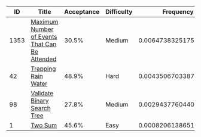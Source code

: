 |ID|Title|Acceptance|Difficulty|Frequency|
|----|-----|----|---|---|
|1353|[Maximum Number of Events That Can Be Attended]( https://leetcode.com/problems/maximum-number-of-events-that-can-be-attended)|30.5%|Medium|0.006473832517571056|
|42|[Trapping Rain Water]( https://leetcode.com/problems/trapping-rain-water)|48.9%|Hard|0.004350670338744988|
|98|[Validate Binary Search Tree]( https://leetcode.com/problems/validate-binary-search-tree)|27.8%|Medium|0.002943776044013381|
|1|[Two Sum]( https://leetcode.com/problems/two-sum)|45.6%|Easy|0.0008206138651873125|
